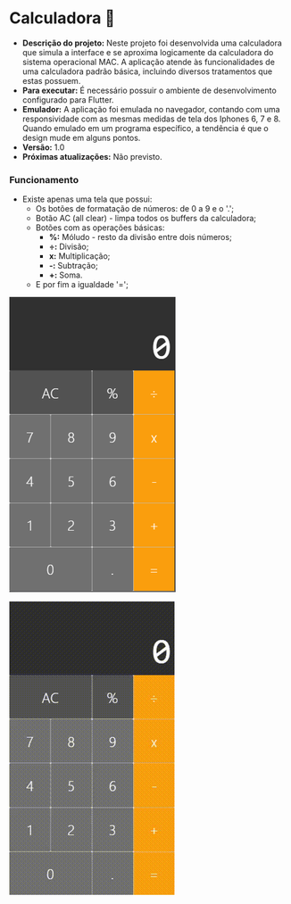 # Calculadora 📱

* **Descrição do projeto:** Neste projeto foi desenvolvida uma calculadora que simula a interface e se aproxima logicamente da calculadora do sistema operacional MAC. A aplicação atende às funcionalidades de uma calculadora padrão básica, incluindo diversos tratamentos que estas possuem.
* **Para executar:** É necessário possuir o ambiente de desenvolvimento configurado para Flutter.
* **Emulador:** A aplicação foi emulada no navegador, contando com uma responsividade com as mesmas medidas de tela dos Iphones 6, 7 e 8. Quando emulado em um programa específico, a tendência é que o design mude em alguns pontos.
* **Versão:** 1.0
* **Próximas atualizações:** Não previsto.

### Funcionamento
* Existe apenas uma tela que possui:
    * Os botões de formatação de números: de 0 a 9 e o '.';
    * Botão AC (all clear) - limpa todos os buffers da calculadora;
    * Botões com as operações básicas:
        * **%:** Móludo - resto da divisão entre dois números;
        * **÷:** Divisão;
        * **x:** Multiplicação;
        * **-:** Subtração;
        * **+:** Soma.
    * E por fim a igualdade '=';


![Aparência da aplicação](https://github.com/DayaneCordeiro/Calculadora/blob/master/images/Interface.PNG)


![Funcionamento da aplicação](https://github.com/DayaneCordeiro/Calculadora/blob/master/images/Gif.gif)
